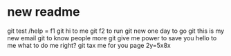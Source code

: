 # new readme
git test /help = f1
git hi to me
git f2 to run
git new one day to go
git this is my new email
git to know people more
git give me power to save you 
hello to me what to do me right? 
git tax me for you page 2y=5x8x
